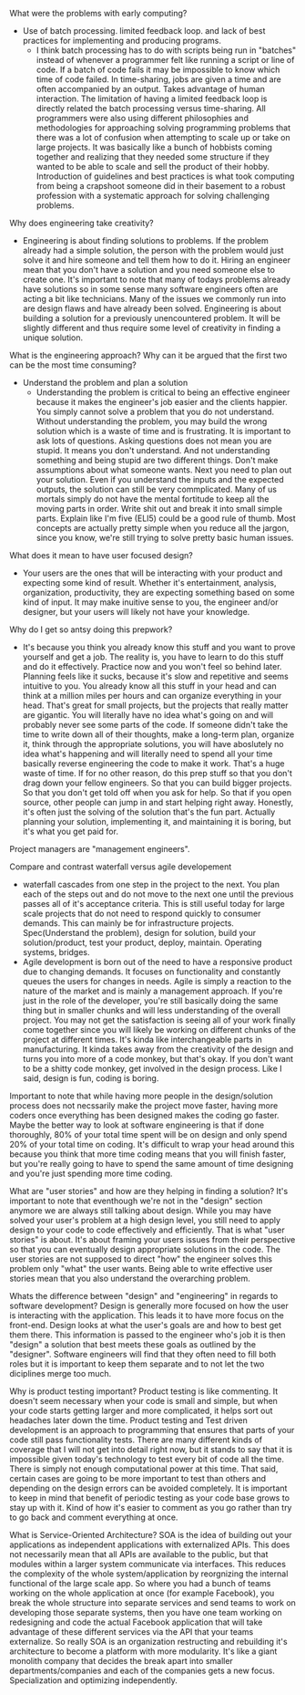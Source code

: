 What were the problems with early computing?
* Use of batch processing. limited feedback loop. and lack of best practices for implementing and producing programs.
  * I think batch processing has to do with scripts being run in "batches" instead of whenever a programmer felt like running a script or line of code. If a batch of code fails it may be impossible to know which time of code failed. In time-sharing, jobs are given a time and are often accompanied by an output. Takes advantage of human interaction. The limitation of having a limited feedback loop is directly related the batch processing versus time-sharing. All programmers were also using different philosophies and methodologies for approaching solving programming problems that there was a lot of confusion when attempting to scale up or take on large projects. It was basically like a bunch of hobbists coming together and realizing that they needed some structure if they wanted to be able to scale and sell the product of their hobby. Introduction of guidelines and best practices is what took computing from being a crapshoot someone did in their basement to a robust profession with a systematic approach for solving challenging problems. 

Why does engineering take creativity?
* Engineering is about finding solutions to problems. If the problem already had a simple solution, the person with the problem would just solve it and hire someone and tell them how to do it. Hiring an engineer mean that you don't have a solution and you need someone else to create one. It's important to note that many of todays problems already have solutions so in some sense many software engineers often are acting a bit like technicians. Many of the issues we commonly run into are design flaws and have already been solved. Engineering is about building a solution for a previously unencountered problem. It will be slightly different and thus require some level of creativity in finding a unique solution.

What is the engineering approach? Why can it be argued that the first two can be the most time consuming?
* Understand the problem and plan a solution
  * Understanding the problem is critical to being an effective engineer because it makes the engineer's job easier and the clients happier. You simply cannot solve a problem that you do not understand. Without understanding the problem, you may build the wrong solution which is a waste of time and is frustrating. It is important to ask lots of questions. Asking questions does not mean you are stupid. It means you don't understand. And not understanding something and being stupid are two different things. Don't make assumptions about what someone wants. Next you need to plan out your solution. Even if you understand the inputs and the expected outputs, the solution can still be very commplicated. Many of us mortals simply do not have the mental fortitude to keep all the moving parts in order. Write shit out and break it into small simple parts. Explain like I'm five (ELI5) could be a good rule of thumb. Most concepts are actually pretty simple when you reduce all the jargon, since you know, we're still trying to solve pretty basic human issues.
  
What does it mean to have user focused design?
* Your users are the ones that will be interacting with your product and expecting some kind of result. Whether it's entertainment, analysis, organization, productivity, they are expecting something based on some kind of input. It may make inuitive sense to you, the engineer and/or designer, but your users will likely not have your knowledge.

Why do I get so antsy doing this prepwork?
*  It's because you think you already know this stuff and you want to prove yourself and get a job. The reality is, you have to learn to do this stuff and do it effectively. Practice now and you won't feel so behind later. Planning feels like it sucks, because it's slow and repetitive and seems intuitive to you. You already know all this stuff in your head and can think at a million miles per hours and can organize everything in your head. That's great for small projects, but the projects that really matter are gigantic. You will literally have no idea what's going on and will probably never see some parts of the code. If someone didn't take the time to write down all of their thoughts, make a long-term plan, organize it, think through the appropriate solutions, you will have aboslutely no idea what's happening and will literally need to spend all your time basically reverse engineering the code to make it work. That's a huge waste of time. If for no other reason, do this prep stuff so that you don't drag down your fellow engineers. So that you can build bigger projects. So that you don't get told off when you ask for help. So that if you open source, other people can jump in and start helping right away. Honestly, it's often just the solving of the solution that's the fun part. Actually planning your solution, implementing it, and maintaining it is boring, but it's what you get paid for. 

Project managers are "management engineers".

Compare and contrast waterfall versus agile developement
* waterfall cascades from one step in the project to the next. You plan each of the steps out and do not move to the next one until the previous passes all of it's acceptance criteria. This is still useful today for large scale projects that do not need to respond quickly to consumer demands. This can mainly be for infrastructure projects. Spec(Understand the problem), design for solution, build your solution/product, test your product, deploy, maintain. Operating systems, bridges.
* Agile development is born out of the need to have a responsive product due to changing demands. It focuses on functionality and constantly queues the users for changes in needs. Agile is simply a reaction to the nature of the market and is mainly a management approach. If you're just in the role of the developer, you're still basically doing the same thing but in smaller chunks and will less understanding of the overall project. You may not get the satisfaction is seeing all of your work finally come together since you will likely be working on different chunks of the project at different times. It's kinda like interchangeable parts in manufacturing. It kinda takes away from the creativity of the design and turns you into more of a code monkey, but that's okay. If you don't want to be a shitty code monkey, get involved in the design process. Like I said, design is fun, coding is boring.

Important to note that while having more people in the design/solution process does not necssarily make the project move faster, having more coders once everything has been designed makes the coding go faster.
Maybe the better way to look at software engineering is that if done thoroughly, 80% of your total time spent will be on design and only spend 20% of your total time on coding. It's difficult to wrap your head around this because you think that more time coding means that you will finish faster, but you're really going to have to spend the same amount of time designing and you're just spending more time coding.

What are "user stories" and how are they helping in finding a solution?
It's important to note that eventhough we're not in the "design" section anymore we are always still talking about design. While you may have solved your user's problem at a high design level, you still need to apply design to your code to code effectively and efficiently. That is what "user stories" is about. It's about framing your users issues from their perspective so that you can eventually design appropriate solutions in the code. The user stories are not supposed to direct "how" the engineer solves this problem only "what" the user wants. Being able to write effective user stories mean that you also understand the overarching problem.

Whats the difference between "design" and "engineering" in regards to software development?
Design is generally more focused on how the user is interacting with the application. This leads it to have more focus on the front-end. Design looks at what the user's goals are and how to best get them there. This information is passed to the engineer who's job it is then "design" a solution that best meets these goals as outlined by the "designer". Software engineers will find that they often need to fill both roles but it is important to keep them separate and to not let the two diciplines merge too much.

Why is product testing important?
Product testing is like commenting. It doesn't seem necessary when your code is small and simple, but when your code starts getting larger and more complicated, it helps sort out headaches later down the time. Product testing and Test driven development is an approach to programming that ensures that parts of your code still pass functionality tests. There are many different kinds of coverage that I will not get into detail right now, but it stands to say that it is impossible given today's technology to test every bit of code all the time. There is simply not enough computational power at this time. That said, certain cases are going to be more important to test than others and depending on the design errors can be avoided completely. It is important to keep in mind that benefit of periodic testing as your code base grows to stay up with it. Kind of how it's easier to comment as you go rather than try to go back and comment everything at once. 

What is Service-Oriented Architecture?
SOA is the idea of building out your applications as independent applications with externalized APIs. This does not necessarily mean that all APIs are available to the public, but that modules within a larger system communicate via interfaces. This reduces the complexity of the whole system/application by reorgnizing the internal functional of the large scale app. So where you had a bunch of teams working on the whole application at once (for example Facebook), you break the whole structure into separate services and send teams to work on developing those separate systems, then you have one team working on redesigning and code the actual Facebook application that will take advantage of these different services via the API that your teams externalize. So really SOA is an organization restructing and rebuilding it's architecture to become a platform with more modularity. It's like a giant monolith company that decides the break apart into smaller departments/companies and each of the companies gets a new focus. Specialization and optimizing independently.



